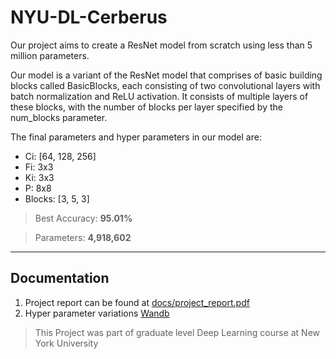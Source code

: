 # **NYU-DL-Cerberus**

Our project aims to create a ResNet model from scratch using less than 5 million parameters. 

Our model is a variant of the ResNet model that comprises of basic building blocks called BasicBlocks, each consisting of two convolutional layers with batch normalization and ReLU activation. It consists of multiple layers of these blocks, with the number of blocks per layer specified by the num\_blocks parameter.

The final parameters and hyper parameters in our model are:
- Ci: [64, 128, 256]
- Fi: 3x3
- Ki: 3x3
- P: 8x8
- Blocks: [3, 5, 3]

> Best Accuracy: **95.01%**

> Parameters: **4,918,602**

---

## **Documentation**

1. Project report can be found at [docs/project_report.pdf](https://github.com/itskavyagupta/NYU-DL-Cerberus/blob/main/docs/Report.pdf)
2. Hyper parameter variations [Wandb](https://api.wandb.ai/links/classical/vhpf97st)

> This Project was part of graduate level Deep Learning course at New York University
